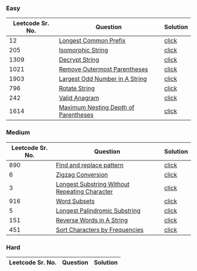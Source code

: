 ### Easy 
Leetcode Sr. No. | Question | Solution
-------------|------------- | -------------
12 | [Longest Common Prefix](https://leetcode.com/problems/longest-common-prefix/) | [click](./Solutions/LongestCommonPrefix.java)
205 | [Isomorphic String](https://leetcode.com/problems/isomorphic-strings/) | [click](./Solutions/IsomorphicString.java)
1309 | [Decrypt String](https://leetcode.com/problems/decrypt-string-from-alphabet-to-integer-mapping/) | [click](./Solutions/DecryptString.java)
1021 | [Remove Outermost Parentheses](https://leetcode.com/problems/remove-outermost-parentheses/) | [click](./Solutions/RemoveOutermostParentheses.java)
1903 | [Largest Odd Number in A String](https://leetcode.com/problems/largest-odd-number-in-string/) | [click](./Solutions/LargestOddNumberInAString.java)
796 | [Rotate String](https://leetcode.com/problems/rotate-string/) | [click](./Solutions/RotateString.java)
242 | [Valid Anagram](https://leetcode.com/problems/valid-anagram/)|[click](./Solutions/Anagram.java)
1614 | [Maximum Nesting Depth of Parentheses](https://leetcode.com/problems/maximum-nesting-depth-of-the-parentheses/) | [click](./Solutions/MaximumNestingDepth.java)

### Medium
Leetcode Sr. No. | Question | Solution
-------------|------------- | -------------
890 | [Find and replace pattern](https://leetcode.com/problems/find-and-replace-pattern/) | [click](./Solutions/FindAndReplacePattern.java)
6 | [Zigzag Conversion](https://leetcode.com/problems/zigzag-conversion/) | [click](./Solutions/ZigZagConversion.java)
3 | [Longest Substring Without Repeating Character](https://leetcode.com/problems/longest-substring-without-repeating-characters/) | [click](./Solutions/LongestSubstringWithoutRepeatingCharacter.java)
916 | [Word Subsets](https://leetcode.com/problems/word-subsets/) | [click](./Solutions/WordSubsets.java)
5 | [Longest Palindromic Substring](https://leetcode.com/problems/longest-palindromic-substring/) | [click](./Solutions/LongestPalindromicSubstring.java) 
151 | [Reverse Words in A String](https://leetcode.com/problems/reverse-words-in-a-string/) | [click](./Solutions/ReverseWordsInAString.java)
451 | [Sort Characters by Frequencies](https://leetcode.com/problems/sort-characters-by-frequency/) | [click](./Solutions/SortCharactersByFrequencies.java)

### Hard
Leetcode Sr. No. | Question | Solution
-------------|------------- | -------------